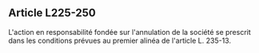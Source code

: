 Article L225-250
----
L'action en responsabilité fondée sur l'annulation de la société se prescrit
dans les conditions prévues au premier alinéa de l'article L. 235-13.
